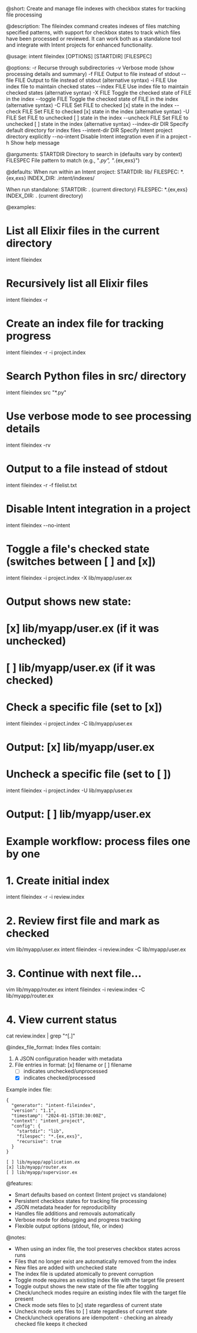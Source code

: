 @short:
Create and manage file indexes with checkbox states for tracking file processing

@description:
The fileindex command creates indexes of files matching specified patterns, with support
for checkbox states to track which files have been processed or reviewed. It can work
both as a standalone tool and integrate with Intent projects for enhanced functionality.

@usage:
intent fileindex [OPTIONS] [STARTDIR] [FILESPEC]

@options:
-r                  Recurse through subdirectories
-v                  Verbose mode (show processing details and summary)
-f FILE            Output to file instead of stdout
--file FILE        Output to file instead of stdout (alternative syntax)
-i FILE            Use index file to maintain checked states
--index FILE       Use index file to maintain checked states (alternative syntax)
-X FILE            Toggle the checked state of FILE in the index
--toggle FILE      Toggle the checked state of FILE in the index (alternative syntax)
-C FILE            Set FILE to checked [x] state in the index
--check FILE       Set FILE to checked [x] state in the index (alternative syntax)
-U FILE            Set FILE to unchecked [ ] state in the index
--uncheck FILE     Set FILE to unchecked [ ] state in the index (alternative syntax)
--index-dir DIR    Specify default directory for index files
--intent-dir DIR   Specify Intent project directory explicitly
--no-intent        Disable Intent integration even if in a project
-h                 Show help message

@arguments:
STARTDIR           Directory to search in (defaults vary by context)
FILESPEC           File pattern to match (e.g., "*.py", "*.{ex,exs}")

@defaults:
When run within an Intent project:
  STARTDIR:        lib/
  FILESPEC:        *.{ex,exs}
  INDEX_DIR:       .intent/indexes/

When run standalone:
  STARTDIR:        . (current directory)
  FILESPEC:        *.{ex,exs}
  INDEX_DIR:       . (current directory)

@examples:
# List all Elixir files in the current directory
intent fileindex

# Recursively list all Elixir files
intent fileindex -r

# Create an index file for tracking progress
intent fileindex -r -i project.index

# Search Python files in src/ directory
intent fileindex src "*.py"

# Use verbose mode to see processing details
intent fileindex -rv

# Output to a file instead of stdout
intent fileindex -r -f filelist.txt

# Disable Intent integration in a project
intent fileindex --no-intent

# Toggle a file's checked state (switches between [ ] and [x])
intent fileindex -i project.index -X lib/myapp/user.ex
# Output shows new state:
# [x] lib/myapp/user.ex   (if it was unchecked)
# [ ] lib/myapp/user.ex   (if it was checked)

# Check a specific file (set to [x])
intent fileindex -i project.index -C lib/myapp/user.ex
# Output: [x] lib/myapp/user.ex

# Uncheck a specific file (set to [ ])
intent fileindex -i project.index -U lib/myapp/user.ex
# Output: [ ] lib/myapp/user.ex

# Example workflow: process files one by one
# 1. Create initial index
intent fileindex -r -i review.index
# 2. Review first file and mark as checked
vim lib/myapp/user.ex
intent fileindex -i review.index -C lib/myapp/user.ex
# 3. Continue with next file...
vim lib/myapp/router.ex
intent fileindex -i review.index -C lib/myapp/router.ex
# 4. View current status
cat review.index | grep "^\[.\]"

@index_file_format:
Index files contain:
1. A JSON configuration header with metadata
2. File entries in format: [x] filename or [ ] filename
   - [ ] indicates unchecked/unprocessed
   - [x] indicates checked/processed

Example index file:
```
{
  "generator": "intent-fileindex",
  "version": "1.1",
  "timestamp": "2024-01-15T10:30:00Z",
  "context": "intent_project",
  "config": {
    "startdir": "lib",
    "filespec": "*.{ex,exs}",
    "recursive": true
  }
}

[ ] lib/myapp/application.ex
[x] lib/myapp/router.ex
[ ] lib/myapp/supervisor.ex
```

@features:
- Smart defaults based on context (Intent project vs standalone)
- Persistent checkbox states for tracking file processing
- JSON metadata header for reproducibility
- Handles file additions and removals automatically
- Verbose mode for debugging and progress tracking
- Flexible output options (stdout, file, or index)

@notes:
- When using an index file, the tool preserves checkbox states across runs
- Files that no longer exist are automatically removed from the index
- New files are added with unchecked state
- The index file is updated atomically to prevent corruption
- Toggle mode requires an existing index file with the target file present
- Toggle output shows the new state of the file after toggling
- Check/uncheck modes require an existing index file with the target file present
- Check mode sets files to [x] state regardless of current state
- Uncheck mode sets files to [ ] state regardless of current state
- Check/uncheck operations are idempotent - checking an already checked file keeps it checked